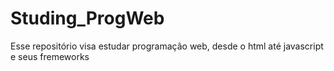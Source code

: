 # Studing_ProgWeb
Esse repositório visa estudar programação web, desde o html até javascript e seus fremeworks

